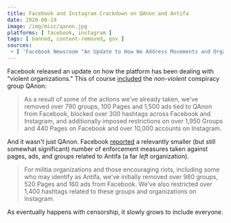 ```yaml
---
title: Facebook and Instagram Crackdown on QAnon and Antifa
date: 2020-08-19
image: /img/misc/qanon.jpg
platforms: [ facebook, instagram ]
tags: [ banned, content-removed, gov ]
sources:
 - [ 'Facebook Newsroom "An Update to How We Address Movements and Organizations Tied to Violence" (19 Aug 2020)', 'http://archive.is/QutUY' ]
---
```


Facebook released an update on how the platform has been dealing with "violent
organizations." This of course
[included](http://archive.is/QutUY#selection-1855.0-1855.320) the _non-violent_
conspiracy group QAnon:
> As a result of some of the actions we’ve already taken, we’ve removed over
> 790 groups, 100 Pages and 1,500 ads tied to QAnon from Facebook, blocked over
> 300 hashtags across Facebook and Instagram, and additionally imposed
> restrictions on over 1,950 Groups and 440 Pages on Facebook and over 10,000
> accounts on Instagram.

And it wasn't just QAnon. Facebook
[reported](http://archive.is/QutUY#selection-1855.743-1855.1016) a relevantly
smaller (but still somewhat significant) number of enforcement measures taken
against pages, ads, and groups related to Antifa (a far _left_ organization).
> For militia organizations and those encouraging riots, including some who may
> identify as Antifa, we’ve initially removed over 980 groups, 520 Pages and
> 160 ads from Facebook. We’ve also restricted over 1,400 hashtags related to
> these groups and organizations on Instagram.

As eventually happens with censorship, it slowly grows to include everyone.
